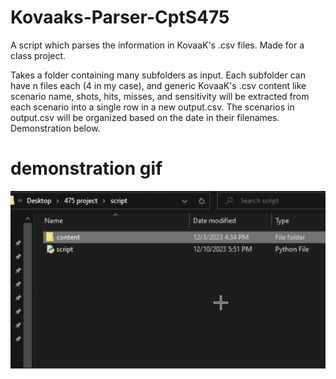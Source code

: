 # Kovaaks-Parser-CptS475
A script which parses the information in KovaaK's .csv files. Made for a class project. 

Takes a folder containing many subfolders as input. Each subfolder can have n files each (4 in my case), and generic KovaaK's .csv content like scenario name, shots, hits, misses, and sensitivity will be extracted from each scenario into a single row in a new output.csv. The scenarios in output.csv will be organized based on the date in their filenames. Demonstration below.
# demonstration gif
![](https://github.com/gabelallen/Kovaaks-Parser-CptS475/blob/main/475demo.gif)
